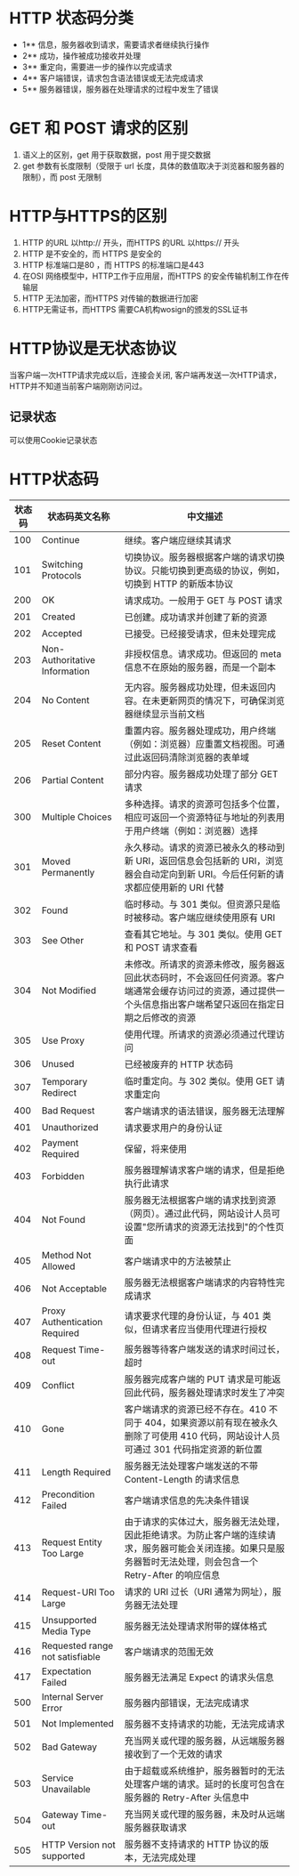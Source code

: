# HTTP 状态码分类

- 1\*\* 信息，服务器收到请求，需要请求者继续执行操作
- 2\*\* 成功，操作被成功接收并处理
- 3\*\* 重定向，需要进一步的操作以完成请求
- 4\*\* 客户端错误，请求包含语法错误或无法完成请求
- 5\*\* 服务器错误，服务器在处理请求的过程中发生了错误

# GET 和 POST 请求的区别

1.  语义上的区别，get 用于获取数据，post 用于提交数据
2.  get 参数有长度限制（受限于 url 长度，具体的数值取决于浏览器和服务器的限制），而 post 无限制

# HTTP与HTTPS的区别

1. HTTP 的URL 以http:// 开头，而HTTPS 的URL 以https:// 开头
2. HTTP 是不安全的，而 HTTPS 是安全的
3. HTTP 标准端口是80 ，而 HTTPS 的标准端口是443
4. 在OSI 网络模型中，HTTP工作于应用层，而HTTPS 的安全传输机制工作在传输层
5. HTTP 无法加密，而HTTPS 对传输的数据进行加密
6. HTTP无需证书，而HTTPS 需要CA机构wosign的颁发的SSL证书

# HTTP协议是无状态协议
当客户端一次HTTP请求完成以后，连接会关闭, 客户端再发送一次HTTP请求，HTTP并不知道当前客户端刚刚访问过。

## 记录状态
可以使用Cookie记录状态

# HTTP状态码

| 状态码 | 状态码英文名称                  | 中文描述                                                                                                                                                         |
| ------ | ------------------------------- | ---------------------------------------------------------------------------------------------------------------------------------------------------------------- |
| 100    | Continue                        | 继续。客户端应继续其请求                                                                                                                                         |
| 101    | Switching Protocols             | 切换协议。服务器根据客户端的请求切换协议。只能切换到更高级的协议，例如，切换到 HTTP 的新版本协议                                                                 |
| 200    | OK                              | 请求成功。一般用于 GET 与 POST 请求                                                                                                                              |
| 201    | Created                         | 已创建。成功请求并创建了新的资源                                                                                                                                 |
| 202    | Accepted                        | 已接受。已经接受请求，但未处理完成                                                                                                                               |
| 203    | Non-Authoritative Information   | 非授权信息。请求成功。但返回的 meta 信息不在原始的服务器，而是一个副本                                                                                           |
| 204    | No Content                      | 无内容。服务器成功处理，但未返回内容。在未更新网页的情况下，可确保浏览器继续显示当前文档                                                                         |
| 205    | Reset Content                   | 重置内容。服务器处理成功，用户终端（例如：浏览器）应重置文档视图。可通过此返回码清除浏览器的表单域                                                               |
| 206    | Partial Content                 | 部分内容。服务器成功处理了部分 GET 请求                                                                                                                          |
| 300    | Multiple Choices                | 多种选择。请求的资源可包括多个位置，相应可返回一个资源特征与地址的列表用于用户终端（例如：浏览器）选择                                                           |
| 301    | Moved Permanently               | 永久移动。请求的资源已被永久的移动到新 URI，返回信息会包括新的 URI，浏览器会自动定向到新 URI。今后任何新的请求都应使用新的 URI 代替                              |
| 302    | Found                           | 临时移动。与 301 类似。但资源只是临时被移动。客户端应继续使用原有 URI                                                                                            |
| 303    | See Other                       | 查看其它地址。与 301 类似。使用 GET 和 POST 请求查看                                                                                                             |
| 304    | Not Modified                    | 未修改。所请求的资源未修改，服务器返回此状态码时，不会返回任何资源。客户端通常会缓存访问过的资源，通过提供一个头信息指出客户端希望只返回在指定日期之后修改的资源 |
| 305    | Use Proxy                       | 使用代理。所请求的资源必须通过代理访问                                                                                                                           |
| 306    | Unused                          | 已经被废弃的 HTTP 状态码                                                                                                                                         |
| 307    | Temporary Redirect              | 临时重定向。与 302 类似。使用 GET 请求重定向                                                                                                                     |
| 400    | Bad Request                     | 客户端请求的语法错误，服务器无法理解                                                                                                                             |
| 401    | Unauthorized                    | 请求要求用户的身份认证                                                                                                                                           |
| 402    | Payment Required                | 保留，将来使用                                                                                                                                                   |
| 403    | Forbidden                       | 服务器理解请求客户端的请求，但是拒绝执行此请求                                                                                                                   |
| 404    | Not Found                       | 服务器无法根据客户端的请求找到资源（网页）。通过此代码，网站设计人员可设置"您所请求的资源无法找到"的个性页面                                                     |
| 405    | Method Not Allowed              | 客户端请求中的方法被禁止                                                                                                                                         |
| 406    | Not Acceptable                  | 服务器无法根据客户端请求的内容特性完成请求                                                                                                                       |
| 407    | Proxy Authentication Required   | 请求要求代理的身份认证，与 401 类似，但请求者应当使用代理进行授权                                                                                                |
| 408    | Request Time-out                | 服务器等待客户端发送的请求时间过长，超时                                                                                                                         |
| 409    | Conflict                        | 服务器完成客户端的 PUT 请求是可能返回此代码，服务器处理请求时发生了冲突                                                                                          |
| 410    | Gone                            | 客户端请求的资源已经不存在。410 不同于 404，如果资源以前有现在被永久删除了可使用 410 代码，网站设计人员可通过 301 代码指定资源的新位置                           |
| 411    | Length Required                 | 服务器无法处理客户端发送的不带 Content-Length 的请求信息                                                                                                         |
| 412    | Precondition Failed             | 客户端请求信息的先决条件错误                                                                                                                                     |
| 413    | Request Entity Too Large        | 由于请求的实体过大，服务器无法处理，因此拒绝请求。为防止客户端的连续请求，服务器可能会关闭连接。如果只是服务器暂时无法处理，则会包含一个 Retry-After 的响应信息  |
| 414    | Request-URI Too Large           | 请求的 URI 过长（URI 通常为网址），服务器无法处理                                                                                                                |
| 415    | Unsupported Media Type          | 服务器无法处理请求附带的媒体格式                                                                                                                                 |
| 416    | Requested range not satisfiable | 客户端请求的范围无效                                                                                                                                             |
| 417    | Expectation Failed              | 服务器无法满足 Expect 的请求头信息                                                                                                                               |
| 500    | Internal Server Error           | 服务器内部错误，无法完成请求                                                                                                                                     |
| 501    | Not Implemented                 | 服务器不支持请求的功能，无法完成请求                                                                                                                             |
| 502    | Bad Gateway                     | 充当网关或代理的服务器，从远端服务器接收到了一个无效的请求                                                                                                       |
| 503    | Service Unavailable             | 由于超载或系统维护，服务器暂时的无法处理客户端的请求。延时的长度可包含在服务器的 Retry-After 头信息中                                                            |
| 504    | Gateway Time-out                | 充当网关或代理的服务器，未及时从远端服务器获取请求                                                                                                               |
| 505    | HTTP Version not supported      | 服务器不支持请求的 HTTP 协议的版本，无法完成处理                                                                                                                 |
